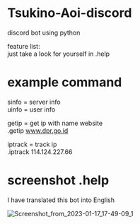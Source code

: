 # Tsukino-Aoi-discord
discord bot using python 


feature list:                                                                                                                                                           
just take a look for yourself in .help                                                                                                                                           

# example command 
sinfo = server info                                                                                                                                        
uinfo = user info                                                                             

getip = get ip with name website                                                                                     
.getip www.dpr.go.id             

iptrack = track ip                                                           
.iptrack 114.124.227.66                                                                                         


# screenshot .help                                                                                                                                                                                                
I have translated this bot into English

![Screenshot_from_2023-01-17_17-49-09_1](https://user-images.githubusercontent.com/110272384/212888797-3db09866-5c2f-4413-88dd-bc3166a850cf.png)

